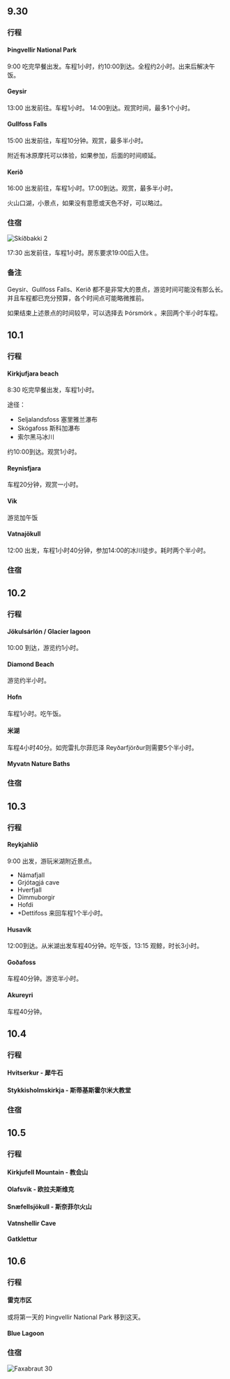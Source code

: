 ## 9.30

### 行程

#### Þingvellir National Park
9:00 吃完早餐出发。车程1小时，约10:00到达。全程约2小时。出来后解决午饭。

#### Geysir
13:00 出发前往。车程1小时。 14:00到达。观赏时间，最多1个小时。

#### Gullfoss Falls
15:00 出发前往，车程10分钟。观赏，最多半小时。

附近有冰原摩托可以体验，如果参加，后面的时间顺延。

#### Kerið
16:00 出发前往，车程1小时。17:00到达。观赏，最多半小时。

火山口湖，小景点，如果没有意愿或天色不好，可以略过。

### 住宿
![Skíðbakki 2](https://www.google.com/maps/place/Sk%C3%AD%C3%B0bakki+2/@63.6059798,-20.2525754,14z/data=!4m12!1m6!3m5!1s0x48d7033be4fcb7f1:0xd176da281d15c367!2zU2vDrcOwYmFra2kgMg!8m2!3d63.6060227!4d-20.233757!3m4!1s0x48d7033be4fcb7f1:0xd176da281d15c367!8m2!3d63.6060227!4d-20.233757)

17:30 出发前往，车程1小时。房东要求19:00后入住。

### 备注
Geysir、Gullfoss Falls、Kerið 都不是非常大的景点，游览时间可能没有那么长。并且车程都已充分预算，各个时间点可能略微推前。

如果结束上述景点的时间较早，可以选择去 Þórsmörk 。来回两个半小时车程。

## 10.1

### 行程

#### Kirkjufjara beach
8:30 吃完早餐出发，车程1小时。

途径：
- Seljalandsfoss 塞里雅兰瀑布
- Skógafoss 斯科加瀑布
- 索尔黑马冰川

约10:00到达。观赏1小时。

#### Reynisfjara
车程20分钟，观赏一小时。

#### Vik
游览加午饭

#### Vatnajökull
12:00 出发，车程1小时40分钟，参加14:00的冰川徒步。耗时两个半小时。

### 住宿

## 10.2

### 行程

#### Jökulsárlón / Glacier lagoon 
10:00 到达，游览约1小时。

#### Diamond Beach
游览约半小时。

#### Hofn
车程1小时。吃午饭。

#### 米湖
车程4小时40分。如兜雷扎尔菲厄泽 Reyðarfjörður则需要5个半小时。

#### Myvatn Nature Baths

### 住宿

## 10.3

### 行程

#### Reykjahlíð
9:00 出发，游玩米湖附近景点。
- Námafjall
- Grjótagjá cave
- Hverfjall
- Dimmuborgir
- Hofdi
- *Dettifoss 来回车程1个半小时。

#### Husavik
12:00到达。从米湖出发车程40分钟。吃午饭，13:15 观鲸，时长3小时。

#### Goðafoss
车程40分钟。游览半小时。

#### Akureyri
车程40分钟。

## 10.4

### 行程

#### Hvitserkur - 犀牛石
#### Stykkisholmskirkja - 斯蒂基斯霍尔米大教堂


### 住宿

## 10.5

### 行程

#### Kirkjufell Mountain - 教会山
#### Olafsvik - 欧拉夫斯维克
#### Snæfellsjökull - 斯奈菲尔火山
#### Vatnshellir Cave
#### Gatklettur

## 10.6

### 行程

#### 雷克市区
或将第一天的 Þingvellir National Park 移到这天。

#### Blue Lagoon

### 住宿
![Faxabraut 30](https://www.google.com/maps/place/Faxabraut+30,+Keflav%C3%ADk,+%E5%86%B0%E5%B2%9B/@63.9975879,-22.557428,17z/data=!3m1!4b1!4m5!3m4!1s0x48d60218076115d1:0x60d71c247e267815!8m2!3d63.9975879!4d-22.5552393)